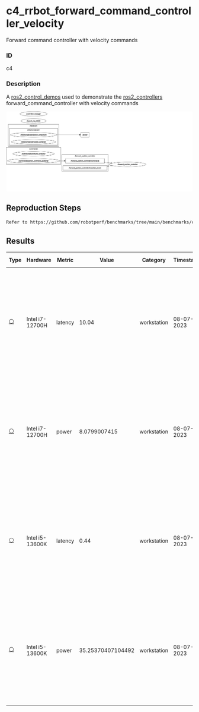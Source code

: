 # c4_rrbot_forward_command_controller_velocity

Forward command controller with velocity commands

### ID
c4

### Description
A [ros2_control_demos](https://github.com/ros-controls/ros2_control_demos) used to demonstrate the [ros2_controllers](https://github.com/ros-controls/ros2_controllers) forward_command_controller with velocity commands


![](../../../imgs/c3_rrbot_forward_command_controller_position.svg)

## Reproduction Steps

```bash
Refer to https://github.com/robotperf/benchmarks/tree/main/benchmarks/control/c4_rrbot_forward_command_controller_velocity and review the launch files to reproduce this package.
```

## Results

| Type | Hardware | Metric | Value | Category | Timestamp | Note | Data Source |
| --- | --- | --- | --- | --- | --- | --- | --- |
| [:white_circle:](https://github.com/robotperf/benchmarks/blob/main/benchmarks/README.md#type) | Intel i7-12700H | latency | 10.04 | workstation | 08-07-2023 | mean 0.21 ms, rms 1.17 ms, max 10.04 ms, min 0.06 ms, lost 0.00%, update rate 10 Hz | [N/A](https://github.com/robotperf/rosbags/tree/main/N/A) |
| [:white_circle:](https://github.com/robotperf/benchmarks/blob/main/benchmarks/README.md#type) | Intel i7-12700H | power | 8.0799007415 | workstation | 08-07-2023 | mean 0.21 ms, rms 1.17 ms, max 10.04 ms, min 0.06 ms, lost 0.00%, update rate 10 Hz | [N/A](https://github.com/robotperf/rosbags/tree/main/N/A) |
| [:white_circle:](https://github.com/robotperf/benchmarks/blob/main/benchmarks/README.md#type) | Intel i5-13600K | latency | 0.44 | workstation | 08-07-2023 | mean 0.02, ms, rms 0.05 ms, max 0.44 ms, min 0.009 ms, lost 0.00%, update rate 10 Hz | [N/A](https://github.com/robotperf/rosbags/tree/main/N/A) |
| [:white_circle:](https://github.com/robotperf/benchmarks/blob/main/benchmarks/README.md#type) | Intel i5-13600K | power | 35.25370407104492 | workstation | 08-07-2023 | mean 0.02, ms, rms 0.05 ms, max 0.44 ms, min 0.009 ms, lost 0.00%, update rate 10 Hz | [N/A](https://github.com/robotperf/rosbags/tree/main/N/A) |

